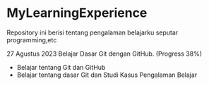 # MyLearningExperience
Repository ini berisi tentang pengalaman belajarku seputar programming,etc

27 Agustus 2023
Belajar Dasar Git dengan GitHub. (Progress 38%)
* Belajar tentang Git dan GitHub
* Belajar tentang dasar Git dan Studi Kasus Pengalaman Belajar
